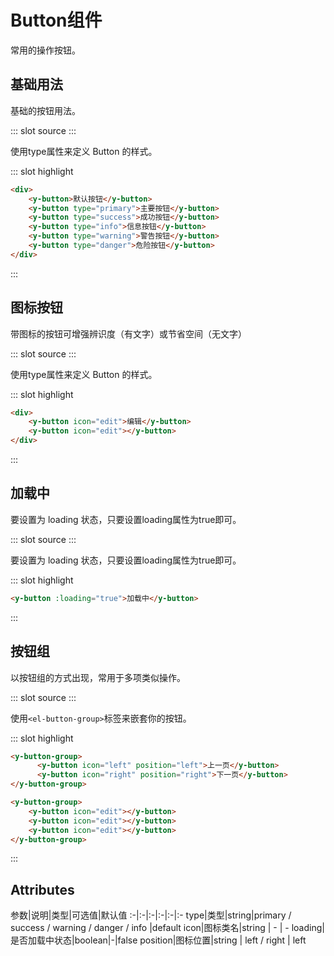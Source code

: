 
# Button组件
常用的操作按钮。
## 基础用法
基础的按钮用法。

<demo-block>
::: slot source
<button-test1></button-test1>
:::

使用type属性来定义 Button 的样式。

::: slot highlight
```html
<div>
    <y-button>默认按钮</y-button>
    <y-button type="primary">主要按钮</y-button>
    <y-button type="success">成功按钮</y-button>
    <y-button type="info">信息按钮</y-button>
    <y-button type="warning">警告按钮</y-button>
    <y-button type="danger">危险按钮</y-button>
</div>
```
:::
</demo-block>




## 图标按钮
带图标的按钮可增强辨识度（有文字）或节省空间（无文字）

<demo-block>
::: slot source
<button-test2></button-test2>
:::

使用type属性来定义 Button 的样式。

::: slot highlight
```html
<div>
    <y-button icon="edit">编辑</y-button>
    <y-button icon="edit"></y-button>
</div>
```
:::
</demo-block>



## 加载中

要设置为 loading 状态，只要设置loading属性为true即可。

<demo-block>
::: slot source
<button-test3></button-test3>
:::

要设置为 loading 状态，只要设置loading属性为true即可。

::: slot highlight
```html
<y-button :loading="true">加载中</y-button>
```
:::
</demo-block>


## 按钮组
以按钮组的方式出现，常用于多项类似操作。


<demo-block>
::: slot source
<button-test4></button-test4>
:::

使用`<el-button-group>`标签来嵌套你的按钮。

::: slot highlight
```html
<y-button-group>
      <y-button icon="left" position="left">上一页</y-button>
      <y-button icon="right" position="right">下一页</y-button>
</y-button-group>

<y-button-group>
    <y-button icon="edit"></y-button>
    <y-button icon="edit"></y-button>
    <y-button icon="edit"></y-button>
</y-button-group>
```
:::
</demo-block>


## Attributes
参数|说明|类型|可选值|默认值
:-|:-|:-|:-|:-|:-
type|类型|string|primary / success / warning / danger / info |default
icon|图标类名|string | - | -
loading|是否加载中状态|boolean|-|false
position|图标位置|string | left / right | left